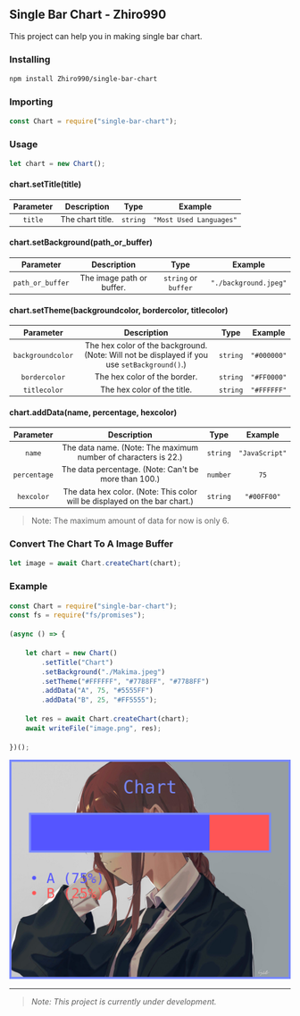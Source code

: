 ## Single Bar Chart - Zhiro990

This project can help you in making single bar chart.

### Installing

```bash
npm install Zhiro990/single-bar-chart
```

### Importing

```js
const Chart = require("single-bar-chart");
```

### Usage

```js
let chart = new Chart();
```

#### chart.setTitle(title)

| Parameter | Description | Type | Example |
| :-: | :-: | :-: | :-: |
| `title` | The chart title. | `string` | `"Most Used Languages"` |

#### chart.setBackground(path_or_buffer)

| Parameter | Description | Type | Example |
| :-: | :-: | :-: | :-: |
| `path_or_buffer` | The image path or buffer. | `string` or `buffer` | `"./background.jpeg"` |

#### chart.setTheme(backgroundcolor, bordercolor, titlecolor)

| Parameter | Description | Type | Example |
| :-: | :-: | :-: | :-: |
| `backgroundcolor` | The hex color of the background. (Note: Will not be displayed if you use `setBackground()`.) | `string` | `"#000000"` |
| `bordercolor` | The hex color of the border. | `string` | `"#FF0000"` |
| `titlecolor` | The hex color of the title. | `string` | `"#FFFFFF"` |

#### chart.addData(name, percentage, hexcolor)

| Parameter | Description | Type | Example |
| :-: | :-: | :-: | :-: |
| `name` | The data name. (Note: The maximum number of characters is 22.) | `string` | `"JavaScript"` |
| `percentage` | The data percentage. (Note: Can't be more than 100.) | `number` | `75` |
| `hexcolor` | The data hex color. (Note: This color will be displayed on the bar chart.) | `string` | `"#00FF00"` |

> Note: The maximum amount of data for now is only 6.

### Convert The Chart To A Image Buffer
```js
let image = await Chart.createChart(chart);
```

### Example

```js
const Chart = require("single-bar-chart");
const fs = require("fs/promises");

(async () => {
	
	let chart = new Chart()
		.setTitle("Chart")
		.setBackground("./Makima.jpeg")
		.setTheme("#FFFFFF", "#7788FF", "#7788FF")
		.addData("A", 75, "#5555FF")
		.addData("B", 25, "#FF5555");
	
	let res = await Chart.createChart(chart);
	await writeFile("image.png", res);

})();
```

![Example](./example.png)

---

> *Note: This project is currently under development.*